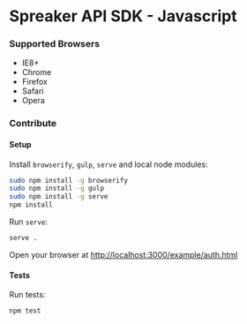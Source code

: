 # Spreaker API SDK - Javascript


### Supported Browsers

 * IE8+
 * Chrome
 * Firefox
 * Safari
 * Opera


### Contribute

#### Setup

Install `browserify`, `gulp`, `serve` and local node modules:

```bash
sudo npm install -g browserify
sudo npm install -g gulp
sudo npm install -g serve
npm install
```

Run `serve`:

```bash
serve .
```

Open your browser at [http://localhost:3000/example/auth.html](http://localhost:3000/example/auth.html)


#### Tests

Run tests:

```bash
npm test
```

